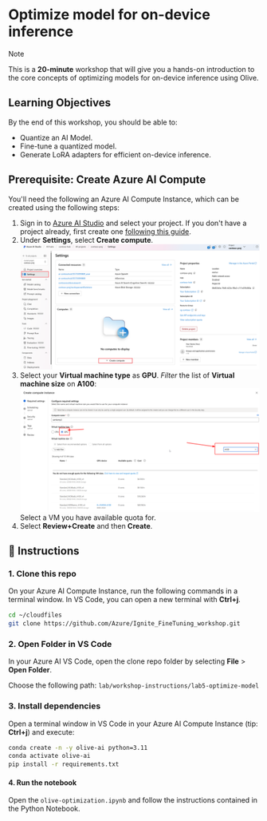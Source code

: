 # Optimize model for on-device inference

> [!NOTE]
>This is a **20-minute** workshop that will give you a hands-on introduction to the core concepts of optimizing models for on-device inference using Olive.

## Learning Objectives

By the end of this workshop, you should be able to:

- Quantize an AI Model.
- Fine-tune a quantized model.
- Generate LoRA adapters for efficient on-device inference.

## Prerequisite: Create Azure AI Compute
You'll need the following an Azure AI Compute Instance, which can be created using the following steps:

1. Sign in to [Azure AI Studio](https://ai.azure.com) and select your project. If you don't have a project already, first create one [following this guide](https://learn.microsoft.com/en-us/azure/ai-studio/how-to/create-projects?tabs=ai-studio).
1. Under **Settings**, select **Create compute**.
    ![create Azure AI Compute](./images/compute-create.png)
1. Select your **Virtual machine type** as **GPU**. *Filter* the list of **Virtual machine size** on **A100**: 
    ![compute size](./images/compute-size.png)
    Select a VM you have available quota for.
1. Select **Review+Create** and then **Create**.

## 📖 Instructions

### 1. Clone this repo

On your Azure AI Compute Instance, run the following commands in a terminal window. In VS Code, you can open a new terminal with **Ctrl+j**.

```bash
cd ~/cloudfiles
git clone https://github.com/Azure/Ignite_FineTuning_workshop.git
```

### 2. Open Folder in VS Code

In your Azure AI VS Code, open the clone repo folder by selecting **File** > **Open Folder**.

Choose the following path: `lab/workshop-instructions/lab5-optimize-model`

### 3. Install dependencies

Open a terminal window in VS Code in your Azure AI Compute Instance (tip: **Ctrl+j**) and execute:

```bash
conda create -n -y olive-ai python=3.11
conda activate olive-ai
pip install -r requirements.txt
```

#### 4. Run the notebook

Open the `olive-optimization.ipynb` and follow the instructions contained in the Python Notebook.


